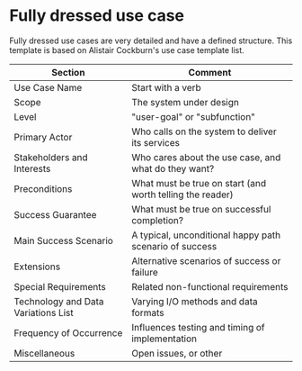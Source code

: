 # Fully dressed use case

Fully dressed use cases are very detailed and have a defined structure. This template is based on Alistair Cockburn's use case template list.


| Section                             | Comment                                                   |
|-------------------------------------|-----------------------------------------------------------|
| Use Case Name                       | Start with a verb                                         |
| Scope                               | The system under design                                   |
| Level                               | "user-goal" or "subfunction"                              |
| Primary Actor                       | Who calls on the system to deliver its services           |
| Stakeholders and Interests          | Who cares about the use case, and what do they want?      |
| Preconditions                       | What must be true on start (and worth telling the reader) |
| Success Guarantee                   | What must be true on successful completion?               |
| Main Success Scenario               | A typical, unconditional happy path scenario of success   |
| Extensions                          | Alternative scenarios of success or failure               |
| Special Requirements                | Related non-functional requirements                       |
| Technology and Data Variations List | Varying I/O methods and data formats                      |
| Frequency of Occurrence             | Influences testing and timing of implementation           |
| Miscellaneous  	                    | Open issues, or other                                     |

